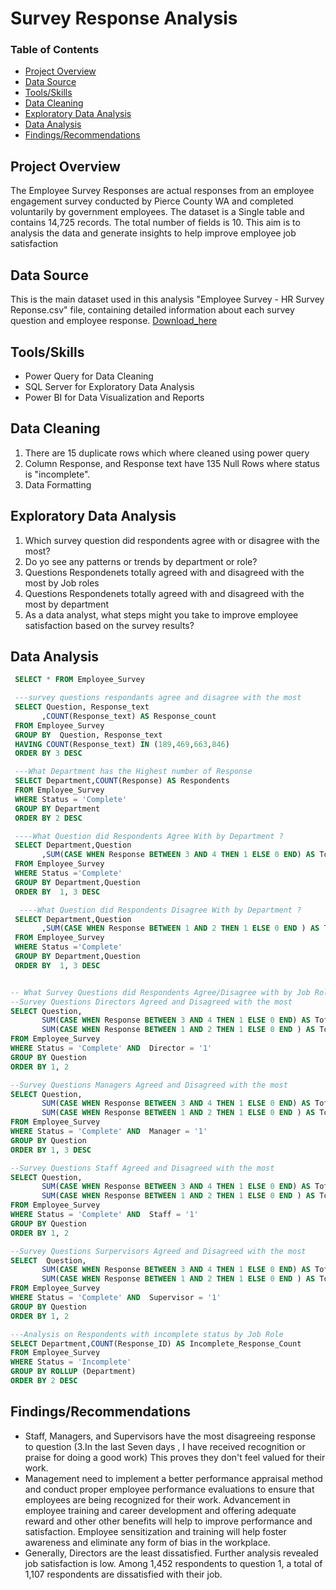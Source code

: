 # Survey Response Analysis

### Table of Contents
- [Project Overview](#project_overview)
- [Data Source](#data-source)
- [Tools/Skills](#tools/Skills)
- [Data Cleaning](#data-cleaning)
- [Exploratory Data Analysis](#exploratory-data-analysis)
- [Data Analysis](#data-analysis)
- [Findings/Recommendations](#findings-recommendations)


## Project Overview
The Employee Survey Responses are actual responses from an employee engagement survey conducted by Pierce County WA and completed voluntarily by government employees. The dataset is a Single table and contains 14,725 records. The total number of fields is 10. This aim is to analysis the data and generate insights to help improve employee job satisfaction

## Data Source
This is the main dataset used in this analysis "Employee Survey - HR Survey Reponse.csv" file, containing detailed information about each survey question and employee response. [Download_here](https://docs.google.com/spreadsheets/d/1nbhfp2ModgqDAPveYQG9CknRw2PYJQxbOTs3xSKOB8E/edit#gid=61186505)

## Tools/Skills
-  Power Query for Data Cleaning
-  SQL Server for Exploratory Data Analysis
-  Power BI for Data Visualization and Reports

## Data Cleaning
1. There are 15 duplicate rows which where cleaned using power query
2. Column Response, and Response text have 135 Null Rows where status is "incomplete".
3. Data Formatting

## Exploratory Data Analysis
1. Which survey question did respondents agree with or disagree with the most?
2. Do yo see any patterns or trends by department or role?
3. Questions Respondenets totally agreed with and disagreed with the most by Job roles
4. Questions Respondenets totally agreed with and disagreed with the most by department
5. As a data analyst, what steps might you take to improve employee satisfaction based on the survey results?

## Data Analysis
``` sql
 SELECT * FROM Employee_Survey 

 ---survey questions respondants agree and disagree with the most 
 SELECT Question, Response_text
       ,COUNT(Response_text) AS Response_count
 FROM Employee_Survey 
 GROUP BY  Question, Response_text
 HAVING COUNT(Response_text) IN (189,469,663,846)
 ORDER BY 3 DESC

 ---What Department has the Highest number of Response
 SELECT Department,COUNT(Response) AS Respondents 
 FROM Employee_Survey 
 WHERE Status = 'Complete'
 GROUP BY Department
 ORDER BY 2 DESC

 ----What Question did Respondents Agree With by Department ? 
 SELECT Department,Question
       ,SUM(CASE WHEN Response BETWEEN 3 AND 4 THEN 1 ELSE 0 END) AS Totally_Agree
 FROM Employee_Survey 
 WHERE Status ='Complete' 
 GROUP BY Department,Question
 ORDER BY  1, 3 DESC

  ----What Question did Respondents Disagree With by Department ? 
 SELECT Department,Question
	   ,SUM(CASE WHEN Response BETWEEN 1 AND 2 THEN 1 ELSE 0 END ) AS Totally_Disagree
 FROM Employee_Survey 
 WHERE Status ='Complete' 
 GROUP BY Department,Question
 ORDER BY  1, 3 DESC


-- What Survey Questions did Respondents Agree/Disagree with by Job Role
--Survey Questions Directors Agreed and Disagreed with the most 
SELECT Question,
       SUM(CASE WHEN Response BETWEEN 3 AND 4 THEN 1 ELSE 0 END) AS Totally_Agree,
	   SUM(CASE WHEN Response BETWEEN 1 AND 2 THEN 1 ELSE 0 END ) AS Totally_Disagree
FROM Employee_Survey 
WHERE Status = 'Complete' AND  Director = '1'
GROUP BY Question
ORDER BY 1, 2

--Survey Questions Managers Agreed and Disagreed with the most 
SELECT Question,
       SUM(CASE WHEN Response BETWEEN 3 AND 4 THEN 1 ELSE 0 END) AS Totally_Agree,
	   SUM(CASE WHEN Response BETWEEN 1 AND 2 THEN 1 ELSE 0 END ) AS Totally_Disagree
FROM Employee_Survey 
WHERE Status = 'Complete' AND  Manager = '1'
GROUP BY Question
ORDER BY 1, 3 DESC

--Survey Questions Staff Agreed and Disagreed with the most 
SELECT Question,
       SUM(CASE WHEN Response BETWEEN 3 AND 4 THEN 1 ELSE 0 END) AS Totally_Agree,
	   SUM(CASE WHEN Response BETWEEN 1 AND 2 THEN 1 ELSE 0 END ) AS Totally_Disagree
FROM Employee_Survey 
WHERE Status = 'Complete' AND  Staff = '1'
GROUP BY Question
ORDER BY 1, 2

--Survey Questions Surpervisors Agreed and Disagreed with the most 
SELECT  Question,
       SUM(CASE WHEN Response BETWEEN 3 AND 4 THEN 1 ELSE 0 END) AS Totally_Agree,
	   SUM(CASE WHEN Response BETWEEN 1 AND 2 THEN 1 ELSE 0 END ) AS Totally_Disagree
FROM Employee_Survey 
WHERE Status = 'Complete' AND  Supervisor = '1'
GROUP BY Question
ORDER BY 1, 2

---Analysis on Respondents with incomplete status by Job Role
SELECT Department,COUNT(Response_ID) AS Incomplete_Response_Count
FROM Employee_Survey 
WHERE Status = 'Incomplete' 
GROUP BY ROLLUP (Department)
ORDER BY 2 DESC
```
## Findings/Recommendations
- Staff, Managers, and Supervisors have the most disagreeing response to question (3.In the last Seven days , I have received 
  recognition  or praise for doing a good work) This proves they don't feel valued for their work.
- Management need to implement a better performance appraisal method and conduct proper employee performance evaluations to ensure that 
 employees are being recognized for their work. Advancement in employee training and career development and offering adequate reward and 
  other other benefits will help to improve performance and satisfaction. Employee sensitization and training will help foster awareness 
  and eliminate any form of bias in the workplace.
- Generally, Directors are the least dissatisfied. Further analysis revealed job satisfaction is low. Among 1,452 respondents to 
  question 1, a total of 1,107 respondents are dissatisfied with their job.
 
